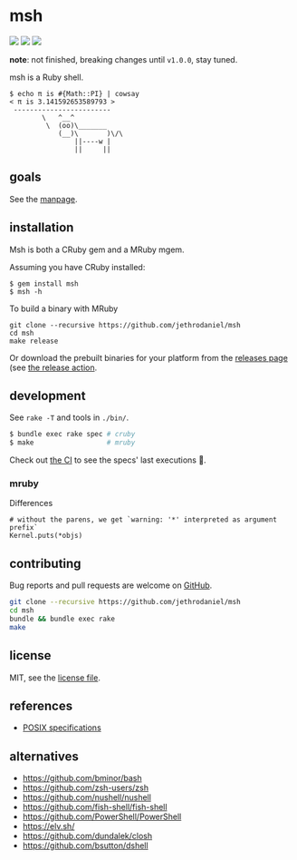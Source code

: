 # msh

![](https://github.com/jethrodaniel/msh/workflows/ci/badge.svg)
![](https://img.shields.io/github/license/jethrodaniel/msh.svg)
![](https://img.shields.io/github/stars/jethrodaniel/msh?style=social)

**note**: not finished, breaking changes until `v1.0.0`, stay tuned.

msh is a Ruby shell.

```
$ echo π is #{Math::PI} | cowsay
< π is 3.141592653589793 >
 ------------------------
        \   ^__^
         \  (oo)\_______
            (__)\       )\/\
                ||----w |
                ||     ||
```

## goals

See the [manpage](man/man1/msh.1.adoc).

## installation

Msh is both a CRuby gem and a MRuby mgem.

Assuming you have CRuby installed:

```
$ gem install msh
$ msh -h
```

To build a binary with MRuby

```
git clone --recursive https://github.com/jethrodaniel/msh
cd msh
make release
```

Or download the prebuilt binaries for your platform from the [releases page](https://github.com/jethrodaniel/msh/releases) (see [the release action](.github/workflows/release.yml).

## development

See `rake -T` and tools in `./bin/`.

```sh
$ bundle exec rake spec # cruby
$ make                  # mruby
```

Check out [the CI](https://github.com/jethrodaniel/msh/actions/) to see the specs' last executions 🔪.

### mruby

Differences

```
# without the parens, we get `warning: '*' interpreted as argument prefix`
Kernel.puts(*objs)
```

## contributing

Bug reports and pull requests are welcome on [GitHub](https://github.com/jethrodaniel/msh).

```sh
git clone --recursive https://github.com/jethrodaniel/msh
cd msh
bundle && bundle exec rake
make
```

## license

MIT, see the [license file](license.txt).

## references

- [POSIX specifications](https://pubs.opengroup.org/onlinepubs/9699919799/)

## alternatives

- https://github.com/bminor/bash
- https://github.com/zsh-users/zsh
- https://github.com/nushell/nushell
- https://github.com/fish-shell/fish-shell
- https://github.com/PowerShell/PowerShell
- https://elv.sh/
- https://github.com/dundalek/closh
- https://github.com/bsutton/dshell
